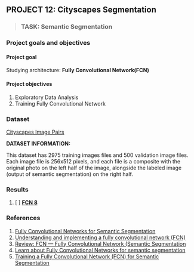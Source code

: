 ## PROJECT 12: Cityscapes Segmentation

> ### TASK: Semantic Segmentation

### Project goals and objectives

#### Project goal

Studying architecture: **Fully Convolutional Network(FCN)**


#### Project objectives

1. Exploratory Data Analysis
2. Training Fully Convolutional Network


### Dataset

[Cityscapes Image Pairs](https://www.kaggle.com/dansbecker/cityscapes-image-pairs)

**DATASET INFORMATION:**

This dataset has 2975 training images files and 500 validation image files. Each image file is 256x512 pixels, and each file is a composite with the original photo on the left half of the image, alongside the labeled image (output of semantic segmentation) on the right half.

### Results

1. [ ] [**FCN 8**]()


### References

1. [Fully Convolutional Networks for Semantic Segmentation](https://arxiv.org/pdf/1605.06211v1.pdf)
2. [Understanding and implementing a fully convolutional network (FCN)](https://towardsdatascience.com/implementing-a-fully-convolutional-network-fcn-in-tensorflow-2-3c46fb61de3b)
3. [Review: FCN — Fully Convolutional Network (Semantic Segmentation](https://towardsdatascience.com/review-fcn-semantic-segmentation-eb8c9b50d2d1)
4. [Learn about Fully Convolutional Networks for semantic segmentation](https://fairyonice.github.io/Learn-about-Fully-Convolutional-Networks-for-semantic-segmentation.html)
5. [Training a Fully Convolutional Network (FCN) for Semantic Segmentation](https://ywseo.github.io/semantic-segmentation/)
